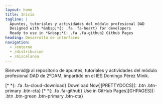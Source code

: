 ```yaml
---
layout: home
title: Inicio
tagline: |
  Apuntes, tutoriales y actividades del módulo profesional DAD
  Designed with *&nbsp;*{: .fa .fa-heart} for developers
  Ready to use in *&nbsp;*{: .fa .fa-github} Github Pages
heading: Desarrollo de interfaces
navigation:
  - /entorno
  - /distribucion
  - /miscelanea
---
```


Bienvenid@ al repositorio de apuntes, tutoriales y actividades del módulo profesional DAD de 2ºDAM, impartido en el IES Domingo Pérez Minik.

<div class="cta-container">
[*&nbsp;*{: .fa .fa-cloud-download} Download Now][PRETTYDOCS]{: .btn .btn-primary .btn-cta}
[*&nbsp;*{: .fa .fa-github} Use in GitHub Pages][GHPAGES]{: .btn .btn-green .btn-primary .btn-cta}
</div>

[PRETTYDOCS]: https://themes.3rdwavemedia.com/website-templates/prettydocs-free-bootstrap-theme-developers-and-startups/
[GHPAGES]: https://github.com/LeakyAbstractions/pretty-docs/tree/gh-pages